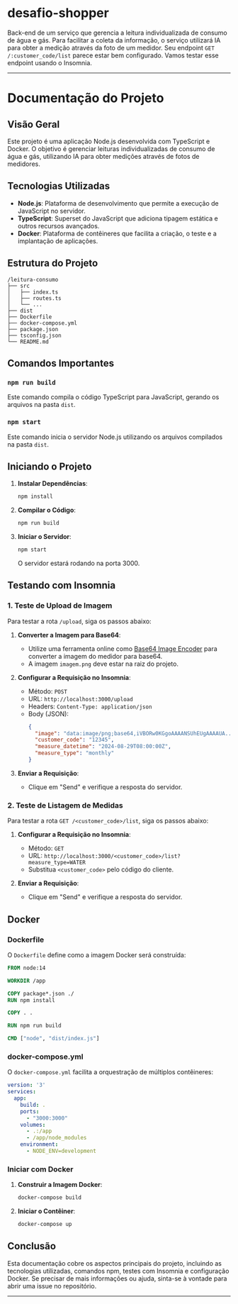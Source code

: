 # desafio-shopper
Back-end de um serviço que gerencia a leitura individualizada de consumo de água e gás. Para facilitar a coleta da informação, o serviço utilizará IA para obter a medição através da foto de um medidor.
Seu endpoint `GET /:customer_code/list` parece estar bem configurado. Vamos testar esse endpoint usando o Insomnia.

---

# Documentação do Projeto

## Visão Geral
Este projeto é uma aplicação Node.js desenvolvida com TypeScript e Docker. O objetivo é gerenciar leituras individualizadas de consumo de água e gás, utilizando IA para obter medições através de fotos de medidores.

## Tecnologias Utilizadas
- **Node.js**: Plataforma de desenvolvimento que permite a execução de JavaScript no servidor.
- **TypeScript**: Superset do JavaScript que adiciona tipagem estática e outros recursos avançados.
- **Docker**: Plataforma de contêineres que facilita a criação, o teste e a implantação de aplicações.

## Estrutura do Projeto
```
/leitura-consumo
├── src
│   ├── index.ts
│   ├── routes.ts
│   └── ...
├── dist
├── Dockerfile
├── docker-compose.yml
├── package.json
├── tsconfig.json
└── README.md
```

## Comandos Importantes
### `npm run build`
Este comando compila o código TypeScript para JavaScript, gerando os arquivos na pasta `dist`.

### `npm start`
Este comando inicia o servidor Node.js utilizando os arquivos compilados na pasta `dist`.

## Iniciando o Projeto
1. **Instalar Dependências**:
   ```bash
   npm install
   ```

2. **Compilar o Código**:
   ```bash
   npm run build
   ```

3. **Iniciar o Servidor**:
   ```bash
   npm start
   ```
   O servidor estará rodando na porta 3000.

## Testando com Insomnia
### 1. Teste de Upload de Imagem
Para testar a rota `/upload`, siga os passos abaixo:

1. **Converter a Imagem para Base64**:
   - Utilize uma ferramenta online como [Base64 Image Encoder](https://www.base64-image.de/) para converter a imagem do medidor para base64.
   - A imagem `imagem.png` deve estar na raiz do projeto.

2. **Configurar a Requisição no Insomnia**:
   - Método: `POST`
   - URL: `http://localhost:3000/upload`
   - Headers: `Content-Type: application/json`
   - Body (JSON):
     ```json
     {
       "image": "data:image/png;base64,iVBORw0KGgoAAAANSUhEUgAAAAUA...",
       "customer_code": "12345",
       "measure_datetime": "2024-08-29T08:00:00Z",
       "measure_type": "monthly"
     }
     ```

3. **Enviar a Requisição**:
   - Clique em "Send" e verifique a resposta do servidor.

### 2. Teste de Listagem de Medidas
Para testar a rota `GET /<customer_code>/list`, siga os passos abaixo:

1. **Configurar a Requisição no Insomnia**:
   - Método: `GET`
   - URL: `http://localhost:3000/<customer_code>/list?measure_type=WATER`
   - Substitua `<customer_code>` pelo código do cliente.

2. **Enviar a Requisição**:
   - Clique em "Send" e verifique a resposta do servidor.

## Docker
### Dockerfile
O `Dockerfile` define como a imagem Docker será construída:
```dockerfile
FROM node:14

WORKDIR /app

COPY package*.json ./
RUN npm install

COPY . .

RUN npm run build

CMD ["node", "dist/index.js"]
```

### docker-compose.yml
O `docker-compose.yml` facilita a orquestração de múltiplos contêineres:
```yaml
version: '3'
services:
  app:
    build: .
    ports:
      - "3000:3000"
    volumes:
      - .:/app
      - /app/node_modules
    environment:
      - NODE_ENV=development
```

### Iniciar com Docker
1. **Construir a Imagem Docker**:
   ```bash
   docker-compose build
   ```

2. **Iniciar o Contêiner**:
   ```bash
   docker-compose up
   ```

## Conclusão
Esta documentação cobre os aspectos principais do projeto, incluindo as tecnologias utilizadas, comandos npm, testes com Insomnia e configuração Docker. Se precisar de mais informações ou ajuda, sinta-se à vontade para abrir uma issue no repositório.

---
